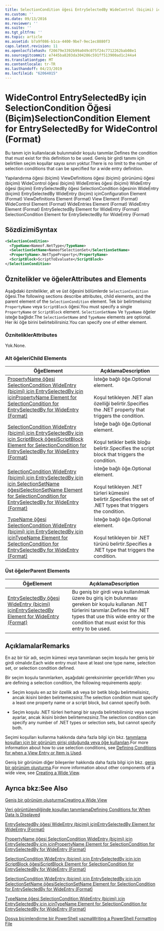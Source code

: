```yaml
---
title: SelectionCondition öğesi EntrySelectedBy WideControl (biçimi) için için | Microsoft Docs
ms.custom: ''
ms.date: 09/13/2016
ms.reviewer: ''
ms.suite: ''
ms.tgt_pltfrm: ''
ms.topic: article
ms.assetid: b7a9f086-b1ca-4400-9be7-9ec1ec8880f3
caps.latest.revision: 11
ms.openlocfilehash: f20679e3392b99a049c075f24c7712262bab08e1
ms.sourcegitcommit: e7445ba8203da304286c591ff513900ad1c244a4
ms.translationtype: MT
ms.contentlocale: tr-TR
ms.lasthandoff: 04/23/2019
ms.locfileid: "62064015"
---
```

# <a name="selectioncondition-element-for-entryselectedby-for-widecontrol-format"></a><span data-ttu-id="38221-102">WideControl EntrySelectedBy için SelectionCondition Öğesi (Biçim)</span><span class="sxs-lookup"><span data-stu-id="38221-102">SelectionCondition Element for EntrySelectedBy for WideControl (Format)</span></span>

<span data-ttu-id="38221-103">Bu tanım için kullanılacak bulunmalıdır koşulu tanımlar.</span><span class="sxs-lookup"><span data-stu-id="38221-103">Defines the condition that must exist for this definition to be used.</span></span> <span data-ttu-id="38221-104">Geniş bir girdi tanımı için belirtilen seçim koşullar sayısı sınırı yoktur.</span><span class="sxs-lookup"><span data-stu-id="38221-104">There is no limit to the number of selection conditions that can be specified for a wide entry definition.</span></span>

<span data-ttu-id="38221-105">Yapılandırma öğesi (biçimi) ViewDefinitions öğesi (biçimi) görünümü öğesi (biçimi) WideControl öğesi (biçimi) WideEntries öğesi (biçimi) WideEntry öğesi (biçimi) EntrySelectedBy öğesi SelectionCondition öğesinin WideEntry (biçimi) EntrySelectedBy WideEntry (biçimi) için</span><span class="sxs-lookup"><span data-stu-id="38221-105">Configuration Element (Format) ViewDefinitions Element (Format) View Element (Format) WideControl Element (Format) WideEntries Element (Format) WideEntry Element (Format) EntrySelectedBy Element for WideEntry (Format) SelectionCondition Element for EntrySelectedBy for WideEntry (Format)</span></span>

## <a name="syntax"></a><span data-ttu-id="38221-106">Sözdizimi</span><span class="sxs-lookup"><span data-stu-id="38221-106">Syntax</span></span>

```xml
<SelectionCondition>
  <TypeName>Nameof.NetType</TypeName>
  <SelectionSetName>NameofSelectionSet</SelectionSetName>
  <PropertyName>.NetTypeProperty</PropertyName>
  <ScriptBlock>ScriptToEvaluate</ScriptBlock>
</SelectionCondition>
```

## <a name="attributes-and-elements"></a><span data-ttu-id="38221-107">Öznitelikler ve öğeler</span><span class="sxs-lookup"><span data-stu-id="38221-107">Attributes and Elements</span></span>

<span data-ttu-id="38221-108">Aşağıdaki öznitelikler, alt ve üst öğesini bölümlerde `SelectionCondition` öğesi.</span><span class="sxs-lookup"><span data-stu-id="38221-108">The following sections describe attributes, child elements, and the parent element of the `SelectionCondition` element.</span></span> <span data-ttu-id="38221-109">Tek bir belirtmelisiniz `PropertyName` veya `ScriptBlock` öğesi.</span><span class="sxs-lookup"><span data-stu-id="38221-109">You must specify a single `PropertyName` or `ScriptBlock` element.</span></span> <span data-ttu-id="38221-110">`SelectionSetName` Ve `TypeName` öğeler isteğe bağlıdır.</span><span class="sxs-lookup"><span data-stu-id="38221-110">The `SelectionSetName` and `TypeName` elements are optional.</span></span> <span data-ttu-id="38221-111">Her iki öğe birini belirtebilirsiniz.</span><span class="sxs-lookup"><span data-stu-id="38221-111">You can specify one of either element.</span></span>

### <a name="attributes"></a><span data-ttu-id="38221-112">Öznitelikler</span><span class="sxs-lookup"><span data-stu-id="38221-112">Attributes</span></span>

<span data-ttu-id="38221-113">Yok.</span><span class="sxs-lookup"><span data-stu-id="38221-113">None.</span></span>

### <a name="child-elements"></a><span data-ttu-id="38221-114">Alt öğeleri</span><span class="sxs-lookup"><span data-stu-id="38221-114">Child Elements</span></span>

|<span data-ttu-id="38221-115">Öğe</span><span class="sxs-lookup"><span data-stu-id="38221-115">Element</span></span>|<span data-ttu-id="38221-116">Açıklama</span><span class="sxs-lookup"><span data-stu-id="38221-116">Description</span></span>|
|-------------|-----------------|
|[<span data-ttu-id="38221-117">PropertyName öğesi SelectionCondition WideEntry (biçimi) için EntrySelectedBy için için</span><span class="sxs-lookup"><span data-stu-id="38221-117">PropertyName Element for SelectionCondition for EntrySelectedBy for WideEntry (Format)</span></span>](./propertyname-element-for-selectioncondition-for-entryselectedby-for-wideentry-format.md)|<span data-ttu-id="38221-118">İsteğe bağlı öğe.</span><span class="sxs-lookup"><span data-stu-id="38221-118">Optional element.</span></span><br /><br /> <span data-ttu-id="38221-119">Koşul tetikleyen .NET alan özelliği belirtir.</span><span class="sxs-lookup"><span data-stu-id="38221-119">Specifies the .NET property that triggers the condition.</span></span>|
|[<span data-ttu-id="38221-120">SelectionCondition WideEntry (biçimi) için EntrySelectedBy için için ScriptBlock öğesi</span><span class="sxs-lookup"><span data-stu-id="38221-120">ScriptBlock Element for SelectionCondition for EntrySelectedBy for WideEntry (Format)</span></span>](./scriptblock-element-for-selectioncondition-for-entryselectedby-for-widecontrol-format.md)|<span data-ttu-id="38221-121">İsteğe bağlı öğe.</span><span class="sxs-lookup"><span data-stu-id="38221-121">Optional element.</span></span><br /><br /> <span data-ttu-id="38221-122">Koşul tetikler betik bloğu belirtir.</span><span class="sxs-lookup"><span data-stu-id="38221-122">Specifies the script block that triggers the condition.</span></span>|
|[<span data-ttu-id="38221-123">SelectionCondition WideEntry (biçimi) için EntrySelectedBy için için SelectionSetName öğesi</span><span class="sxs-lookup"><span data-stu-id="38221-123">SelectionSetName Element for SelectionCondition for EntrySelectedBy for WideEntry (Format)</span></span>](./selectionsetname-element-for-selectioncondition-for-entryselectedby-for-wideentry-format.md)|<span data-ttu-id="38221-124">İsteğe bağlı öğe.</span><span class="sxs-lookup"><span data-stu-id="38221-124">Optional element.</span></span><br /><br /> <span data-ttu-id="38221-125">Koşul tetikleyen .NET türleri kümesini belirtir.</span><span class="sxs-lookup"><span data-stu-id="38221-125">Specifies the set of .NET types that triggers the condition.</span></span>|
|[<span data-ttu-id="38221-126">TypeName öğesi SelectionCondition WideEntry (biçimi) için EntrySelectedBy için için</span><span class="sxs-lookup"><span data-stu-id="38221-126">TypeName Element for SelectionCondition for EntrySelectedBy for WideEntry (Format)</span></span>](./typename-element-for-selectioncondition-for-entryselectedby-for-widecontrol-format.md)|<span data-ttu-id="38221-127">İsteğe bağlı öğe.</span><span class="sxs-lookup"><span data-stu-id="38221-127">Optional element.</span></span><br /><br /> <span data-ttu-id="38221-128">Koşul tetikleyen bir .NET türünü belirtir.</span><span class="sxs-lookup"><span data-stu-id="38221-128">Specifies a .NET type that triggers the condition.</span></span>|

### <a name="parent-elements"></a><span data-ttu-id="38221-129">Üst öğeler</span><span class="sxs-lookup"><span data-stu-id="38221-129">Parent Elements</span></span>

|<span data-ttu-id="38221-130">Öğe</span><span class="sxs-lookup"><span data-stu-id="38221-130">Element</span></span>|<span data-ttu-id="38221-131">Açıklama</span><span class="sxs-lookup"><span data-stu-id="38221-131">Description</span></span>|
|-------------|-----------------|
|[<span data-ttu-id="38221-132">EntrySelectedBy öğesi WideEntry (biçimi) için</span><span class="sxs-lookup"><span data-stu-id="38221-132">EntrySelectedBy Element for WideEntry (Format)</span></span>](./entryselectedby-element-for-wideentry-format.md)|<span data-ttu-id="38221-133">Bu geniş bir girdi veya kullanılmak üzere bu giriş için bulunması gereken bir koşulu kullanan .NET türlerini tanımlar.</span><span class="sxs-lookup"><span data-stu-id="38221-133">Defines the .NET types that use this wide entry or the condition that must exist for this entry to be used.</span></span>|

## <a name="remarks"></a><span data-ttu-id="38221-134">Açıklamalar</span><span class="sxs-lookup"><span data-stu-id="38221-134">Remarks</span></span>

<span data-ttu-id="38221-135">En az bir tür adı, seçim kümesi veya tanımlanan seçim koşulu her geniş bir girdi olmalıdır.</span><span class="sxs-lookup"><span data-stu-id="38221-135">Each wide entry must have at least one type name, selection set, or selection condition defined.</span></span>

<span data-ttu-id="38221-136">Bir seçim koşulu tanımlarken, aşağıdaki gereksinimler geçerlidir:</span><span class="sxs-lookup"><span data-stu-id="38221-136">When you are defining a selection condition, the following requirements apply:</span></span>

- <span data-ttu-id="38221-137">Seçim koşulu en az bir özellik adı veya bir betik bloğu belirtmelisiniz, ancak ikisini birden belirtemezsiniz.</span><span class="sxs-lookup"><span data-stu-id="38221-137">The selection condition must specify a least one property name or a script block, but cannot specify both.</span></span>

- <span data-ttu-id="38221-138">Seçim koşulu .NET türleri herhangi bir sayıda belirtebilirsiniz veya seçimi ayarlar, ancak ikisini birden belirtemezsiniz.</span><span class="sxs-lookup"><span data-stu-id="38221-138">The selection condition can specify any number of .NET types or selection sets, but cannot specify both.</span></span>

<span data-ttu-id="38221-139">Seçimi koşulları kullanma hakkında daha fazla bilgi için bkz. [tanımlama koşulları için bir görünüm girişi olduğunda veya öğe kullanılan](./defining-conditions-for-displaying-data.md).</span><span class="sxs-lookup"><span data-stu-id="38221-139">For more information about how to use selection conditions, see [Defining Conditions for when a View Entry or Item is Used](./defining-conditions-for-displaying-data.md).</span></span>

<span data-ttu-id="38221-140">Geniş bir görünüm diğer bileşenler hakkında daha fazla bilgi için bkz. [geniş bir görünüm oluşturma](./creating-a-wide-view.md).</span><span class="sxs-lookup"><span data-stu-id="38221-140">For more information about other components of a wide view, see [Creating a Wide View](./creating-a-wide-view.md).</span></span>

## <a name="see-also"></a><span data-ttu-id="38221-141">Ayrıca bkz:</span><span class="sxs-lookup"><span data-stu-id="38221-141">See Also</span></span>

[<span data-ttu-id="38221-142">Geniş bir görünüm oluşturma</span><span class="sxs-lookup"><span data-stu-id="38221-142">Creating a Wide View</span></span>](./creating-a-wide-view.md)

[<span data-ttu-id="38221-143">Veri görüntülendiğinde koşulları tanımlama</span><span class="sxs-lookup"><span data-stu-id="38221-143">Defining Conditions for When Data Is Displayed</span></span>](./defining-conditions-for-displaying-data.md)

[<span data-ttu-id="38221-144">EntrySelectedBy öğesi WideEntry (biçimi) için</span><span class="sxs-lookup"><span data-stu-id="38221-144">EntrySelectedBy Element for WideEntry (Format)</span></span>](./entryselectedby-element-for-wideentry-format.md)

[<span data-ttu-id="38221-145">PropertyName öğesi SelectionCondition WideEntry (biçimi) için EntrySelectedBy için için</span><span class="sxs-lookup"><span data-stu-id="38221-145">PropertyName Element for SelectionCondition for EntrySelectedBy for WideEntry (Format)</span></span>](./propertyname-element-for-selectioncondition-for-entryselectedby-for-wideentry-format.md)

[<span data-ttu-id="38221-146">SelectionCondition WideEntry (biçimi) için EntrySelectedBy için için ScriptBlock öğesi</span><span class="sxs-lookup"><span data-stu-id="38221-146">ScriptBlock Element for SelectionCondition for EntrySelectedBy for WideEntry (Format)</span></span>](./scriptblock-element-for-selectioncondition-for-entryselectedby-for-widecontrol-format.md)

[<span data-ttu-id="38221-147">SelectionCondition WideEntry (biçimi) için EntrySelectedBy için için SelectionSetName öğesi</span><span class="sxs-lookup"><span data-stu-id="38221-147">SelectionSetName Element for SelectionCondition for EntrySelectedBy for WideEntry (Format)</span></span>](./selectionsetname-element-for-selectioncondition-for-entryselectedby-for-wideentry-format.md)

[<span data-ttu-id="38221-148">TypeName öğesi SelectionCondition WideEntry (biçimi) için EntrySelectedBy için için</span><span class="sxs-lookup"><span data-stu-id="38221-148">TypeName Element for SelectionCondition for EntrySelectedBy for WideEntry (Format)</span></span>](./typename-element-for-selectioncondition-for-entryselectedby-for-widecontrol-format.md)

[<span data-ttu-id="38221-149">Dosya biçimlendirme bir PowerShell yazma</span><span class="sxs-lookup"><span data-stu-id="38221-149">Writing a PowerShell Formatting File</span></span>](./writing-a-powershell-formatting-file.md)
